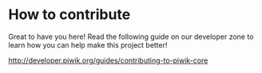 # How to contribute

Great to have you here! Read the following guide on our developer zone to learn how you can help make this project better!

http://developer.piwik.org/guides/contributing-to-piwik-core